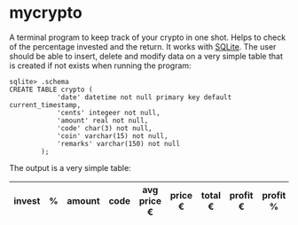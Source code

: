 # mycrypto

A terminal program to keep track of your crypto in one shot. Helps to check of the percentage invested and the return.
It works with [SQLite](https://sqlite.org).
The user should be able to insert, delete and modify data on a very simple table that is created if not exists when running the program:

```
sqlite> .schema
CREATE TABLE crypto (
            'date' datetime not null primary key default current_timestamp,
            'cents' integeer not null,
            'amount' real not null,
            'code' char(3) not null,
            'coin' varchar(15) not null,
            'remarks' varchar(150) not null
        );
```
The output is a very simple table:

invest |  % | amount | code | avg price € | price € | total € | profit € | profit % | price ₿ | total ₿ | price €/₿
------ | -- | ------ | ---- | ----------- | ------- | ------- | -------- | -------- | ------- | ------- | --------- 


